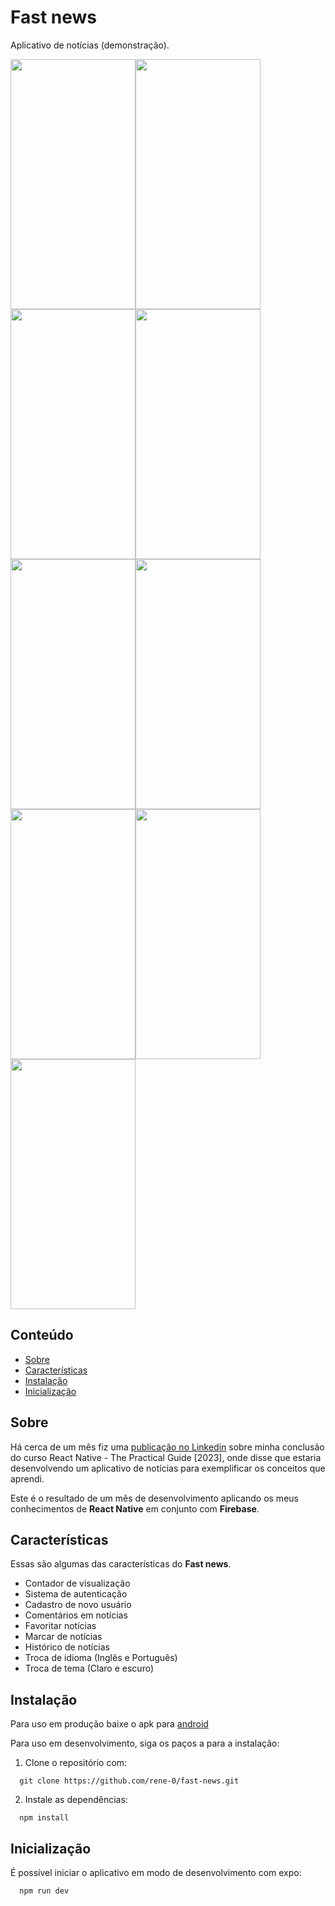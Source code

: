 # Fast news

Aplicativo de notícias (demonstração).

<img src="https://media.licdn.com/dms/image/D4D22AQHL2xS2Xl73zg/feedshare-shrink_800/0/1693159467888?e=1696464000&v=beta&t=O6mfZ81zA7GFBxmSmzKnqIQZoHNb0WHRHxBuj4ZOkR4" width="200" height="400"><img src="https://media.licdn.com/dms/image/D4D22AQHiR-fVTaqZ0g/feedshare-shrink_800/0/1693159467974?e=1696464000&v=beta&t=ChKKBX7sCxQ76x9TuL670-0hVKG5qatT62rzyGSUNmI" width="200" height="400"><img src="https://media.licdn.com/dms/image/D4D22AQG5c8GYEKyR1g/feedshare-shrink_800/0/1693159468031?e=1696464000&v=beta&t=r0p2tXJl1fXdWO4XU5hCCNtrzENe--8kBO6GYGvbNII" width="200" height="400"><img src="https://media.licdn.com/dms/image/D4D22AQHTlPrO13MtFQ/feedshare-shrink_800/0/1693159468002?e=1696464000&v=beta&t=5Pmfeh1N0VPnrcmAfRarKxjCo7PY6-CXmM-bXc_u0W0" width="200" height="400"><img src="https://media.licdn.com/dms/image/D4D22AQE97cCDSxOatQ/feedshare-shrink_800/0/1693159467915?e=1696464000&v=beta&t=OeseEml3E9sfMaHMnaSJ0zRbaXx2qsdjYeE1238w-AQ" width="200" height="400"><img src="https://media.licdn.com/dms/image/D4D22AQF_jvbFSe9I3w/feedshare-shrink_800/0/1693159467914?e=1696464000&v=beta&t=vsws4qf27VXTZYE9fguZRj2zFc2MziuoWnBZfvrkIf0" width="200" height="400"><img src="https://media.licdn.com/dms/image/D4D22AQGr7AImzyN3OA/feedshare-shrink_800/0/1693159467981?e=1696464000&v=beta&t=mYkrn7aModRvm7CC1oENYb3vUZPza_AFN0cK4HgqiTo" width="200" height="400"><img src="https://media.licdn.com/dms/image/D4D22AQFYCgYPXHn8RA/feedshare-shrink_800/0/1693159467923?e=1696464000&v=beta&t=IB9nsc4wjkqXFf6KpanKCtSK7GSa-mUqtb4VvgTnsd4" width="200" height="400"><img src="https://media.licdn.com/dms/image/D4D22AQF8DcAFvDjTdQ/feedshare-shrink_800/0/1693159467889?e=1696464000&v=beta&t=uEEVe9hu6VQaBCt40uX-0MGxr3P720Ainmt6MfIWhXw" width="200" height="400">

## Conteúdo

- [Sobre](#Sobre)
- [Características](#Características)
- [Instalação](#Instalação)
- [Inicialização](#Inicialização)

## Sobre

Há cerca de um mês fiz uma [publicação no Linkedin](https://www.linkedin.com/posts/rene-nunes-colombaro_%C3%A9-com-grande-alegria-e-orgulho-que-compartilho-activity-7087061002227245056-tMAy?utm_source=share&utm_medium=member_desktop) sobre minha conclusão do curso React Native - The Practical Guide [2023], onde disse que estaria desenvolvendo um aplicativo de notícias para exemplificar os conceitos que aprendi.

Este é o resultado de um mês de desenvolvimento aplicando os meus conhecimentos de **React Native** em conjunto com **Firebase**.

## Características

Essas são algumas das características do **Fast news**.

- Contador de visualização
- Sistema de autenticação
- Cadastro de novo usuário
- Comentários em notícias
- Favoritar notícias
- Marcar de notícias
- Histórico de notícias
- Troca de idioma (Inglês e Português)
- Troca de tema (Claro e escuro)

## Instalação

Para uso em produção baixe o apk para [android](https://github.com/rene-0/fast-news/releases/download/2.0.0/application-fa903038-d92e-4407-b24f-3c36e28d4007.apk)

Para uso em desenvolvimento, siga os paços a para a instalação:

1. Clone o repositório com:

```
  git clone https://github.com/rene-0/fast-news.git
```

2. Instale as dependências:

```
  npm install
```

## Inicialização

É possível iniciar o aplicativo em modo de desenvolvimento com expo:

```
  npm run dev
```
